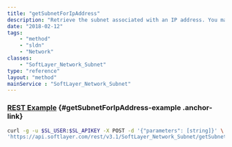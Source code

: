 ```yaml
---
title: "getSubnetForIpAddress"
description: "Retrieve the subnet associated with an IP address. You may only retrieve subnets assigned to your SoftLayer customer account. "
date: "2018-02-12"
tags:
    - "method"
    - "sldn"
    - "Network"
classes:
    - "SoftLayer_Network_Subnet"
type: "reference"
layout: "method"
mainService : "SoftLayer_Network_Subnet"
---
```


### [REST Example](#getSubnetForIpAddress-example) <a href="/article/rest/"><i class="fas fa-question"></i></a> {#getSubnetForIpAddress-example .anchor-link} 
```bash
curl -g -u $SL_USER:$SL_APIKEY -X POST -d '{"parameters": [string]}' \
'https://api.softlayer.com/rest/v3.1/SoftLayer_Network_Subnet/getSubnetForIpAddress'
```
